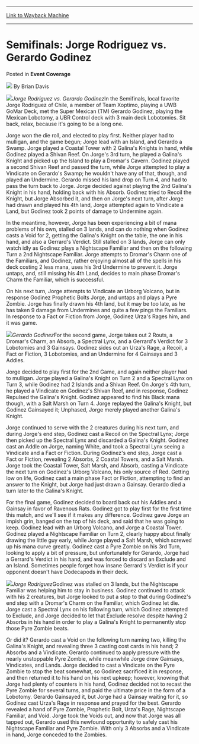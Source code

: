 
---
[Link to Wayback Machine](https://web.archive.org/web/20220516164524/https://magic.wizards.com/en/articles/archive/event-coverage/semifinals-jorge-rodriguez-vs-gerardo-godinez-2000-01-01)

[_metadata_:author]:- "Brian Davis"
[_metadata_:description]:- "Jorge Rodriguez vs. Gerardo GodinezIn the Semifinals, local favorite Jorge Rodriguez of Chile, a member of Team Xoptimo, playing a UWB GoMar Deck, met the Super Mexican (TM) Gerardo Godinez, playing the Mexican Lobotomy, a UBR Control deck with 3 main deck Lobotomies. Sit back, relax, because it's going to be a long one. Jorge won the die roll, and elected to play first."
[_metadata_:generator]:- "Drupal 7 (http://drupal.org)"
[_metadata_:node]:- "751846"
[_metadata_:publish_date]:- "2000-01-01"
[_metadata_:source]:- "div-main-content"
[_metadata_:title]:- "Semifinals: Jorge Rodriguez vs. Gerardo Godinez"
[_metadata_:wayback_capture_timestamp]:- "2022-05-16 16:45:24"
[_metadata_:wayback_raw_url]:- "https://web.archive.org/web/20220516164524id_/https://magic.wizards.com/en/articles/archive/event-coverage/semifinals-jorge-rodriguez-vs-gerardo-godinez-2000-01-01"
[_metadata_:wayback_url]:- "https://magic.wizards.com/en/articles/archive/event-coverage/semifinals-jorge-rodriguez-vs-gerardo-godinez-2000-01-01"
---


Semifinals: Jorge Rodriguez vs. Gerardo Godinez
===============================================



 Posted in **Event Coverage**







![](https://media.magic.wizards.com/styles/auth_small/public/generic-avatar-150_504.png)
By Brian Davis











![](https://media.magic.wizards.com/image_legacy_migration/sideboard/images/gpstg01/891a.jpg)*Jorge Rodriguez vs. Gerardo Godinez*In the Semifinals, local favorite Jorge Rodriguez of Chile, a member of Team Xoptimo, playing a UWB GoMar Deck, met the Super Mexican (TM) Gerardo Godinez, playing the Mexican Lobotomy, a UBR Control deck with 3 main deck Lobotomies. Sit back, relax, because it's going to be a long one.


Jorge won the die roll, and elected to play first. Neither player had to mulligan, and the game begun; Jorge lead with an Island, and Gerardo a Swamp. Jorge played a Coastal Tower with 2 Galina's Knights in hand, while Godinez played a Shivan Reef. On Jorge's 3rd turn, he played a Galina's Knight and picked up the Island to play a Dromar's Cavern. Godinez played a second Shivan Reef and passed the turn, while Jorge attempted to play a Vindicate on Gerardo's Swamp; he wouldn't have any of that, though, and played an Undermine. Gerardo missed his land drop on Turn 4, and had to pass the turn back to Jorge. Jorge decided against playing the 2nd Galina's Knight in his hand, holding back with his Absorb. Godinez tried to Recoil the Knight, but Jorge Absorbed it, and then on Jorge's next turn, after Jorge had drawn and played his 4th land, Jorge attempted again to Vindicate a Land, but Godinez took 2 points of damage to Undermine again.


In the meantime, however, Jorge has been experiencing a bit of mana problems of his own, stalled on 3 lands, and can do nothing when Godinez casts a Void for 2, getting the Galina's Knight on the table, the one in his hand, and also a Gerrard's Verdict. Still stalled on 3 lands, Jorge can only watch idly as Godinez plays a Nightscape Familiar and then on the following Turn a 2nd Nightscape Familiar. Jorge attempts to Dromar's Charm one of the Familiars, and Godinez, rather enjoying almost all of the spells in his deck costing 2 less mana, uses his 3rd Undermine to prevent it. Jorge untaps, and, still missing his 4th Land, decides to main phase Dromar's Charm the Familiar, which is successful.


On his next turn, Jorge attempts to Vindicate an Urborg Volcano, but in response Godinez Prophetic Bolts Jorge, and untaps and plays a Pyre Zombie. Jorge has finally drawn his 4th land, but it may be too late, as he has taken 9 damage from Undermines and quite a few pings the Familiars. In response to a Fact or Fiction from Jorge, Godinez Urza's Rages him, and it was game.


![](https://media.magic.wizards.com/image_legacy_migration/sideboard/images/gpstg01/892a.jpg)*Gerardo Godinez*For the second game, Jorge takes out 2 Routs, a Dromar's Charm, an Absorb, a Spectral Lynx, and a Gerrard's Verdict for 3 Lobotomies and 3 Gainsays. Godinez sides out an Urza's Rage, a Recoil, a Fact or Fiction, 3 Lobotomies, and an Undermine for 4 Gainsays and 3 Addles.


Jorge decided to play first for the 2nd Game, and again neither player had to mulligan. Jorge played a Galina's Knight on Turn 2 and a Spectral Lynx on Turn 3, while Godinez had 2 Islands and a Shivan Reef. On Jorge's 4th turn, he played a Vindicate on Godinez's Shivan Reef, and in response, Godinez Repulsed the Galina's Knight. Godinez appeared to find his Black mana though, with a Salt Marsh on Turn 4. Jorge replayed the Galina's Knight, but Godinez Gainsayed it; Unphased, Jorge merely played another Galina's Knight.


Jorge continued to serve with the 2 creatures during his next turn, and during Jorge's end step, Godinez cast a Recoil on the Spectral Lynx; Jorge then picked up the Spectral Lynx and discarded a Galina's Knight. Godinez cast an Addle on Jorge, naming White, and took a Spectral Lynx seeing a Vindicate and a Fact or Fiction. During Godinez's end step, Jorge cast a Fact or Fiction, revealing 2 Absorbs, 2 Coastal Towers, and a Salt Marsh. Jorge took the Coastal Tower, Salt Marsh, and Absorb, casting a Vindicate the next turn on Godinez's Urborg Volcano, his only source of Red. Getting low on life, Godinez cast a main phase Fact or Fiction, attempting to find an answer to the Knight, but Jorge had just drawn a Gainsay. Gerardo died a turn later to the Galina's Knight.


For the final game, Godinez decided to board back out his Addles and a Gainsay in favor of Ravenous Rats. Godinez got to play first for the first time this match, and we'll see if it makes any difference. Godinez gave Jorge an impish grin, banged on the top of his deck, and said that he was going to keep. Godinez lead with an Urborg Volcano, and Jorge a Coastal Tower. Godinez played a Nightscape Familiar on Turn 2, clearly happy about finally drawing the little guy early, while Jorge played a Salt Marsh, which screwed up his mana curve greatly. Godinez cast a Pyre Zombie on his 3rd Turn, looking to apply a bit of pressure, but unfortunately for Gerardo, Jorge had a Gerrard's Verdict in his hand, and was forced to discard an Exclude and an Island. Sometimes people forget how insane Gerrard's Verdict is if your opponent doesn't have Dodecapods in their deck.


![](https://media.magic.wizards.com/image_legacy_migration/sideboard/images/gpstg01/895a.jpg)*Jorge Rodriguez*Godinez was stalled on 3 lands, but the Nightscape Familiar was helping him to stay in business. Godinez continued to attack with his 2 creatures, but Jorge looked to put a stop to that during Godinez's end step with a Dromar's Charm on the Familiar, which Godinez let die. Jorge cast a Spectral Lynx on his following turn, which Godinez attempted to Exclude, and Jorge decided to let that Exclude resolve despite having 2 Absorbs in his hand in order to play a Galina's Knight to permanently stop those Pyre Zombie beats.


Or did it? Gerardo cast a Void on the following turn naming two, killing the Galina's Knight, and revealing three 3 casting cost cards in his hand; 2 Absorbs and a Vindicate. Gerardo continued to apply pressure with the nearly unstoppable Pyre Zombie, while meanwhile Jorge drew Gainsays, Vindicates, and Lands. Jorge decided to cast a Vindicate on the Pyre Zombie to stop the beat somewhat, so Godinez sacrificed it in response, and then returned it to his hand on his next upkeep; however, knowing that Jorge had plenty of counters in his hand, Godinez decided not to recast the Pyre Zombie for several turns, and paid the ultimate price in the form of a Lobotomy. Gerardo Gainsayed it, but Jorge had a Gainsay waiting for it, so Godinez cast Urza's Rage in response and prayed for the best. Gerardo revealed a hand of Pyre Zombie, Prophetic Bolt, Urza's Rage, Nightscape Familiar, and Void. Jorge took the Voids out, and now that Jorge was all tapped out, Gerardo used this newfound opportunity to safely cast his Nightscape Familiar and Pyre Zombie. With only 3 Absorbs and a Vindicate in hand, Jorge conceded to the Zombies.







